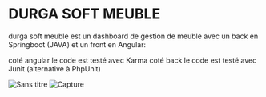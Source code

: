 # DURGA SOFT MEUBLE

durga soft meuble est un dashboard de gestion de meuble avec un back en Springboot (JAVA) et un front en Angular: 

coté angular le code est testé avec Karma 
coté back le code est testé avec Junit (alternative à PhpUnit) 

![Sans titre](https://user-images.githubusercontent.com/43670885/156947204-d0b14a94-2d72-4f4b-a466-dcbd8f33cbbf.png)
![Capture](https://user-images.githubusercontent.com/43670885/156947252-d9dd6dd6-a2fd-4340-a6c5-59a4c254e620.PNG)
